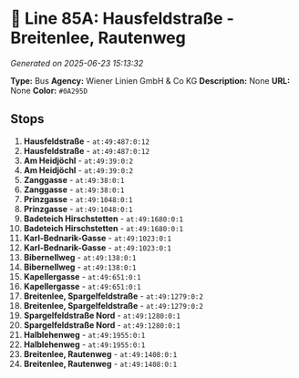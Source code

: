 # 🚌 Line 85A: Hausfeldstraße - Breitenlee, Rautenweg

*Generated on 2025-06-23 15:13:32*

**Type:** Bus
**Agency:** Wiener Linien GmbH & Co KG
**Description:** None
**URL:** None
**Color:** `#0A295D`

## Stops

1. **Hausfeldstraße** - `at:49:487:0:12`
2. **Hausfeldstraße** - `at:49:487:0:12`
3. **Am Heidjöchl** - `at:49:39:0:2`
4. **Am Heidjöchl** - `at:49:39:0:2`
5. **Zanggasse** - `at:49:38:0:1`
6. **Zanggasse** - `at:49:38:0:1`
7. **Prinzgasse** - `at:49:1048:0:1`
8. **Prinzgasse** - `at:49:1048:0:1`
9. **Badeteich Hirschstetten** - `at:49:1680:0:1`
10. **Badeteich Hirschstetten** - `at:49:1680:0:1`
11. **Karl-Bednarik-Gasse** - `at:49:1023:0:1`
12. **Karl-Bednarik-Gasse** - `at:49:1023:0:1`
13. **Bibernellweg** - `at:49:138:0:1`
14. **Bibernellweg** - `at:49:138:0:1`
15. **Kapellergasse** - `at:49:651:0:1`
16. **Kapellergasse** - `at:49:651:0:1`
17. **Breitenlee, Spargelfeldstraße** - `at:49:1279:0:2`
18. **Breitenlee, Spargelfeldstraße** - `at:49:1279:0:2`
19. **Spargelfeldstraße Nord** - `at:49:1280:0:1`
20. **Spargelfeldstraße Nord** - `at:49:1280:0:1`
21. **Halblehenweg** - `at:49:1955:0:1`
22. **Halblehenweg** - `at:49:1955:0:1`
23. **Breitenlee, Rautenweg** - `at:49:1408:0:1`
24. **Breitenlee, Rautenweg** - `at:49:1408:0:1`